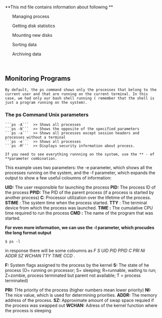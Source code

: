 **This md file contains information about following **
	<ul>
		<p>Managing process</p>
		<p>Getting disk statistics</p>
		<p>Mounting new disks</p>
		<p> Sorting data</p>
		<p> Archiving data</p>	
	</ul>

## Monitoring Programs 
	
	By default, the ps command shows only the processes that belong to the current user and that are running on the current terminal. In this case, we had only our bash shell running ( remember that the shell is just a program running on the system). 

### The ps Command Unix parameters

	```ps -A```  >> Shows all processes 
	```ps -N```  >> Shows the opposite of the specified parameters
	```ps -a```  >> Shows all processes except session headers and processes without a terminal 
	```ps -e```  >> Shows all processes 
	```ps -M```  >> Displays security information about process. 

	If you need to see everything runnning on the system, use the ** - ef **parameter combination.
This example uses two parameters: the -e parameter, which shows all the processes running on the system, and the -f parameter, which expands the output to show a few useful coloumns of information: 

**UID:** The user responsible for launching the process 
**PID:** The process ID of the process 
**PPID:** The PID of the parent process (if a process is started by another process)
**C**: Processor utilization over the lifetime of the process.
**STIME** : The system time when the process started. 
**TTY** : The terminal device from which the process was launched.
**TIME :** The cumulative CPU time required to run the process
**CMD :** The name of the program that was started. 

__For even more information, we can use the -l parameter, which procudes the long format output__

```$ ps -l```

in response there will be some coloumns as _F S UID PID PPID C PRI NI ADDR SZ WCHAN TTY TIME CCD_ . 

**F:**  System flags assigned to the process by the kernel 
**S:** 	The state of he process (O= running on processor; S= sleeping; R=runnable, waiting to run; Z=zombie, process terminated but parent not available; T = process terminated)

**PRI:** THe priority of the process (higher numbers mean lower priority)
**NI:** The nice value, which is used for determining priorities.
**ADDR:** The memory address of the process. 
**SZ:** Approximate amount of swap space requied if the process was swapped out 
**WCHAN:** Adress of the kernel function where the process is sleeping





